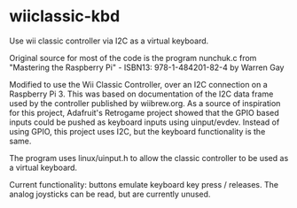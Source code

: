 # wiiclassic-kbd
Use wii classic controller via I2C as a virtual keyboard.

Original source for most of the code is the program nunchuk.c from "Mastering the Raspberry Pi" - ISBN13: 978-1-484201-82-4 by Warren Gay

Modified to use the Wii Classic Controller, over an I2C connection on a Raspberry Pi 3. This was based on documentation of the I2C data frame used by the controller published by wiibrew.org. As a source of inspiration for this project, Adafruit's Retrogame project showed that the GPIO based inputs could be pushed as keyboard inputs using uinput/evdev. Instead of using GPIO, this project uses I2C, but the keyboard functionality is the same.

The program uses linux/uinput.h to allow the classic controller to be used as a virtual keyboard.

Current functionality: buttons emulate keyboard key press / releases. The analog joysticks can be read, but are currently unused.

